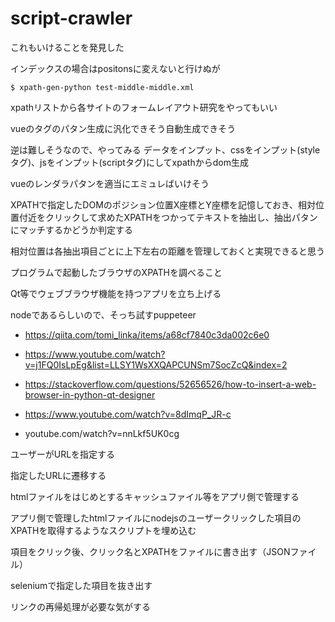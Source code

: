 # script-crawler

これもいけることを発見した

インデックスの場合はpositonsに変えないと行けぬが
```
$ xpath-gen-python test-middle-middle.xml 
```

xpathリストから各サイトのフォームレイアウト研究をやってもいい

vueのタグのパタン生成に汎化できそう自動生成できそう

逆は難しそうなので、やってみる
データをインプット、cssをインプット(styleタグ)、jsをインプット(scriptタグ)にしてxpathからdom生成

vueのレンダラパタンを適当にエミュレばいけそう

XPATHで指定したDOMのポジション位置X座標とY座標を記憶しておき、相対位置付近をクリックして求めたXPATHをつかってテキストを抽出し、抽出パタンにマッチするかどうか判定する

相対位置は各抽出項目ごとに上下左右の距離を管理しておくと実現できると思う

プログラムで起動したブラウザのXPATHを調べること

Qt等でウェブブラウザ機能を持つアプリを立ち上げる

nodeであるらしいので、そっち試すpuppeteer

- https://qiita.com/tomi_linka/items/a68cf7840c3da002c6e0

- https://www.youtube.com/watch?v=j1FQ0IsLpEg&list=LLSY1WsXXQAPCUNSm7SocZcQ&index=2

- https://stackoverflow.com/questions/52656526/how-to-insert-a-web-browser-in-python-qt-designer

- https://www.youtube.com/watch?v=8dImqP_JR-c

- youtube.com/watch?v=nnLkf5UK0cg

ユーザーがURLを指定する

指定したURLに遷移する

htmlファイルをはじめとするキャッシュファイル等をアプリ側で管理する

アプリ側で管理したhtmlファイルにnodejsのユーザークリックした項目のXPATHを取得するようなスクリプトを埋め込む

項目をクリック後、クリック名とXPATHをファイルに書き出す（JSONファイル）

seleniumで指定した項目を抜き出す

リンクの再帰処理が必要な気がする
